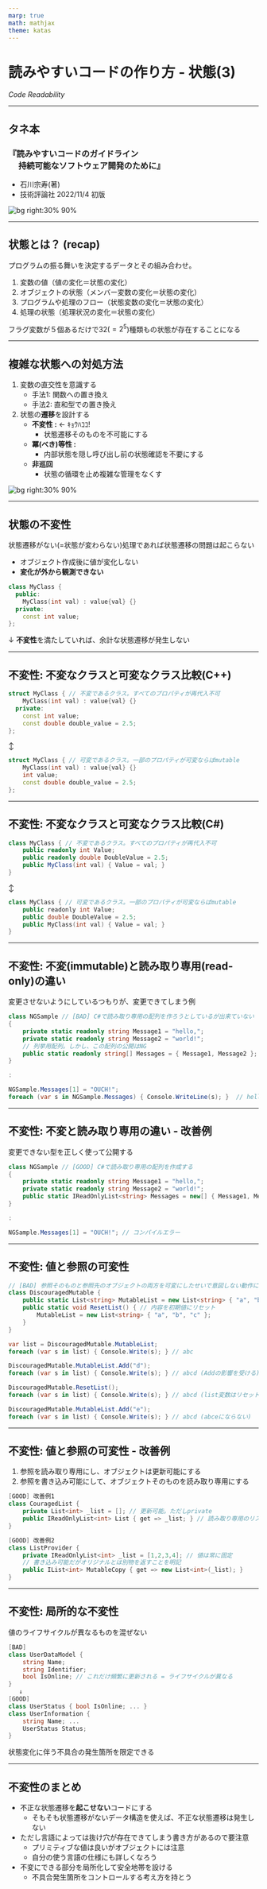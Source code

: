 ```yaml
---
marp: true
math: mathjax
theme: katas
---
```

<!-- 
size: 16:9
paginate: true
-->
<!-- header: 勉強会# ― エンジニアとしての解像度を高めるための勉強会-->

# 読みやすいコードの作り方 - 状態(3)

_Code Readability_

---

## タネ本

### 『読みやすいコードのガイドライン<br>　 持続可能なソフトウェア開発のために』

- 石川宗寿(著)
- 技術評論社 2022/11/4 初版

![bg right:30% 90%](assets/12-book.jpg)

---

## 状態とは？ (recap)

プログラムの振る舞いを決定するデータとその組み合わせ。

1. 変数の値（値の変化＝状態の変化）
2. オブジェクトの状態（メンバー変数の変化＝状態の変化）
3. プログラムや処理のフロー（状態変数の変化＝状態の変化）
4. 処理の状態（処理状況の変化＝状態の変化）

フラグ変数が５個あるだけで32($=2^5$)種類もの状態が存在することになる

<!--
突き詰めて言うと、プログラムは入力がまったく同じである場合は同じように動き、一方で入力のほんの一部でも異なっていれば異なる動きをする(ことがある)。
これはつまりそのプログラムが「変化しうる変数や入力情報のすべての組み合わせからなる状態数」を持っているということになる
-->

---

## 複雑な状態への対処方法

1. 変数の直交性を意識する
    - 手法1: 関数への置き換え
    - 手法2: 直和型での置き換え
2. 状態の**遷移**を設計する
    - **不変性 :**  ← ｷｮｳﾊｺｺ!
        - 状態遷移そのものを不可能にする
    - **冪(べき)等性 :**
        - 内部状態を隠し呼び出し前の状態確認を不要にする
    - **非巡回**
        - 状態の循環を止め複雑な管理をなくす

![bg right:30% 90%](assets/12-book.jpg)

<!-- この本ではどのような点に注意すると良いと言っているか -->
<!-- 1は状態そのものの数を減らすという考え方、2は状態間の遷移を適切にすべきという考え方 -->

---

## 状態の不変性

状態遷移がない(=状態が変わらない)処理であれば状態遷移の問題は起こらない
- オブジェクト作成後に値が変化しない
- **変化が外から観測できない**

```cpp
class MyClass {
  public:
    MyClass(int val) : value{val} {}
  private:
    const int value;
};
```
↓
**不変性**を満たしていれば、余計な状態遷移が発生しない

---

## 不変性: 不変なクラスと可変なクラス比較(C++)

```cpp
struct MyClass { // 不変であるクラス。すべてのプロパティが再代入不可
    MyClass(int val) : value{val} {}
  private:
    const int value;
    const double double_value = 2.5;
};
```
↕ 
```cpp
struct MyClass { // 可変であるクラス。一部のプロパティが可変ならばmutable
    MyClass(int val) : value{val} {}
    int value;
    const double double_value = 2.5;
};
```

---

## 不変性: 不変なクラスと可変なクラス比較(C#)

```cs
class MyClass { // 不変であるクラス。すべてのプロパティが再代入不可
    public readonly int Value;
    public readonly double DoubleValue = 2.5;
    public MyClass(int val) { Value = val; }
}
```
↕ 
```cpp
class MyClass { // 可変であるクラス。一部のプロパティが可変ならばmutable
    public readonly int Value;
    public double DoubleValue = 2.5;
    public MyClass(int val) { Value = val; }
}
```

---

## 不変性: 不変(immutable)と読み取り専用(read-only)の違い

変更させないようにしているつもりが、変更できてしまう例

```cs
class NGSample // [BAD] C#で読み取り専用の配列を作ろうとしているが出来ていない
{
    private static readonly string Message1 = "hello,";
    private static readonly string Message2 = "world!";
    // 列挙用配列。しかし、この配列の公開はNG
    public static readonly string[] Messages = { Message1, Message2 };
}

:

NGSample.Messages[1] = "OUCH!";
foreach (var s in NGSample.Messages) { Console.WriteLine(s); }  // hello,\nOUCH!
```

<!-- 不変と読み取り専用とは明確に異なる概念として意識する

- 不変：immutable
- 読み取り専用: unmodifiable, read-only

この場合は言語機能の誤解から問題が生じている。
readonlyは、参照しているオブジェクトを変更することはできなくなるものの、その中の内容は自由に変更できてしまう。

ソースコード例： [[C#] 配列やList<T>を直接公開する代わりにするべきこと](https://qiita.com/laughter/items/b5e91d0eac5bac208d35)
-->

---

## 不変性: 不変と読み取り専用の違い - 改善例

変更できない型を正しく使って公開する

```cs
class NGSample // [GOOD] C#で読み取り専用の配列を作成する
{
    private static readonly string Message1 = "hello,";
    private static readonly string Message2 = "world!";
    public static IReadOnlyList<string> Messages = new[] { Message1, Message2 };
}

:

NGSample.Messages[1] = "OUCH!"; // コンパイルエラー
```

<!-- ReadOnlyListが使えない・用意されていない環境の場合には、たとえばリストそのものは見せないようにしておき、
その要素へのアクセスにはgetterメソッドを用意しておくなどした、カスタムコレクション型にするなど -->

---

## 不変性: 値と参照の可変性

```cs
// [BAD] 参照そのものと参照先のオブジェクトの両方を可変にしたせいで意図しない動作になる
class DiscouragedMutable {
    public static List<string> MutableList = new List<string> { "a", "b", "c" };
    public static void ResetList() { // 内容を初期値にリセット
        MutableList = new List<string> { "a", "b", "c" };
    }
}

var list = DiscouragedMutable.MutableList;
foreach (var s in list) { Console.Write(s); } // abc

DiscouragedMutable.MutableList.Add("d");
foreach (var s in list) { Console.Write(s); } // abcd (Addの影響を受ける)

DiscouragedMutable.ResetList();
foreach (var s in list) { Console.Write(s); } // abcd (list変数はリセットされていない)

DiscouragedMutable.MutableList.Add("e");
foreach (var s in list) { Console.Write(s); } // abcd (abceにならない)
```

<!-- 変数を可変にする場合は、参照そのものと参照先のオブジェクトの両方を可変にしない -->
<!-- この場合は２通りの対策が考えられる。
1. 参照を書き込み可能にして、オブジェクトそのものを読み取り専用にする（MutableList）
2. 参照を読み取り専用にし、オブジェクトは更新可能にする
 -->

---

## 不変性: 値と参照の可変性 - 改善例

1. 参照を読み取り専用にし、オブジェクトは更新可能にする
2. 参照を書き込み可能にして、オブジェクトそのものを読み取り専用にする

```cs
[GOOD] 改善例1
class CouragedList {
    private List<int> _list = []; // 更新可能。ただしprivate
    public IReadOnlyList<int> List { get => _list; } // 読み取り専用のリストを返す
}

[GOOD] 改善例2
class ListProvider {
    private IReadOnlyList<int> _list = [1,2,3,4]; // 値は常に固定
    // 書き込み可能だがオリジナルとは別物を返すことを明記
    public IList<int> MutableCopy { get => new List<int>(_list); }
}
```

---

## 不変性: 局所的な不変性

値のライフサイクルが異なるものを混ぜない

```cs
[BAD]
class UserDataModel {
    string Name;
    string Identifier;
    bool IsOnline; // これだけ頻繁に更新される = ライフサイクルが異なる
}
   ↓
[GOOD]
class UserStatus { bool IsOnline; ... }
class UserInformation {
    string Name; ...
    UserStatus Status;
}
```

状態変化に伴う不具合の発生箇所を限定できる

---

## 不変性のまとめ

- 不正な状態遷移を**起こせない**コードにする
    - そもそも状態遷移がないデータ構造を使えば、不正な状態遷移は発生しない
- ただし言語によっては抜け穴が存在できてしまう書き方があるので要注意
    - プリミティブな値は良いがオブジェクトには注意
    - 自分の使う言語の仕様にも詳しくなろう
- 不変にできる部分を局所化して安全地帯を設ける
    - 不具合発生箇所をコントロールする考え方を持とう

